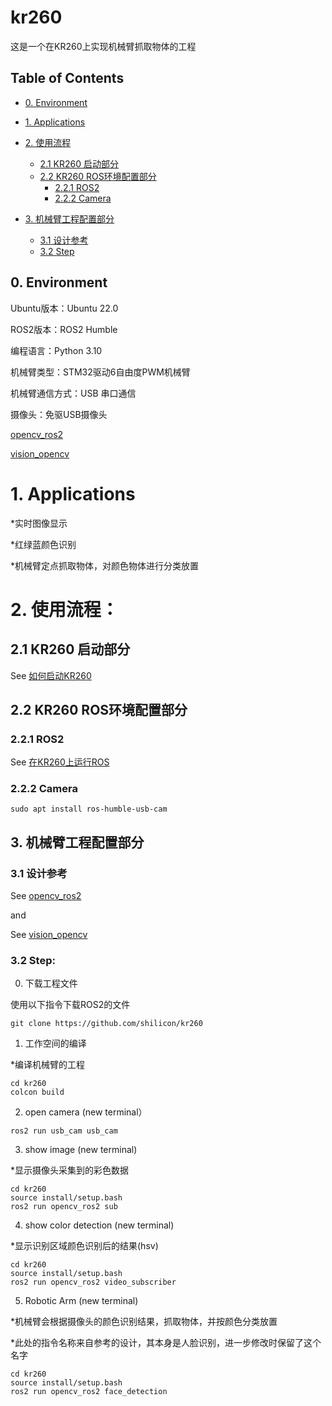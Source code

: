 # kr260
这是一个在KR260上实现机械臂抓取物体的工程
## Table of Contents

- [0. Environment](#0-Environment)

- [1. Applications](#1-Applications)
- [2. 使用流程](#2-使用流程)
  - [2.1 KR260 启动部分](#21-KR260-启动部分)
  - [2.2 KR260 ROS环境配置部分](#22-KR260-ROS环境配置部分)
    - [2.2.1 ROS2](#221-ROS2)
    - [2.2.2 Camera](#222-Camera)
- [3. 机械臂工程配置部分](#3-机械臂工程配置部分)
  - [3.1 设计参考](#31-设计参考)
  - [3.2 Step](#32-step)
## 0. Environment
Ubuntu版本：Ubuntu 22.0

ROS2版本：ROS2 Humble

编程语言：Python 3.10

机械臂类型：STM32驱动6自由度PWM机械臂

机械臂通信方式：USB 串口通信

摄像头：免驱USB摄像头

[opencv_ros2](https://github.com/jeffreyttc/opencv_ros2)

[vision_opencv](https://github.com/ros-perception/vision_opencv/tree/ros2)

# 1. Applications
*实时图像显示

*红绿蓝颜色识别

*机械臂定点抓取物体，对颜色物体进行分类放置
 
# 2. 使用流程：

## 2.1 KR260 启动部分
See [如何启动KR260](https://thzn1lcm0h.feishu.cn/docx/doxcn2yrBMQl4JnLwFVXuW3C4LN)

## 2.2 KR260 ROS环境配置部分
### 2.2.1 ROS2
See [在KR260上运行ROS](https://thzn1lcm0h.feishu.cn/docx/doxcnyfMwmHVpES1tX9Ex9bRfkb)

### 2.2.2 Camera
```
sudo apt install ros-humble-usb-cam
```

## 3. 机械臂工程配置部分

### 3.1 设计参考 
See [opencv_ros2](https://github.com/jeffreyttc/opencv_ros2)

and

See [vision_opencv](https://github.com/ros-perception/vision_opencv/tree/ros2)

### 3.2 Step:
0. 下载工程文件

使用以下指令下载ROS2的文件

```
git clone https://github.com/shilicon/kr260
```
1. 工作空间的编译

*编译机械臂的工程
```
cd kr260
colcon build
```

2. open camera (new terminal） 
```
ros2 run usb_cam usb_cam
```

3. show image (new terminal)

*显示摄像头采集到的彩色数据
```
cd kr260
source install/setup.bash
ros2 run opencv_ros2 sub
```
4. show color detection (new terminal)

*显示识别区域颜色识别后的结果(hsv)
```
cd kr260
source install/setup.bash
ros2 run opencv_ros2 video_subscriber
```
5. Robotic Arm (new terminal)

*机械臂会根据摄像头的颜色识别结果，抓取物体，并按颜色分类放置

*此处的指令名称来自参考的设计，其本身是人脸识别，进一步修改时保留了这个名字
```
cd kr260
source install/setup.bash
ros2 run opencv_ros2 face_detection
```





